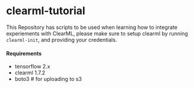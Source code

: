 # clearml-tutorial
This Repository has scripts to be used when learning how to integrate experiements with ClearML, please make sure to setup clearml by running `clearml-init`, and providing your credentials.

#### Requirements
- tensorflow 2.x
- clearml 1.7.2
- boto3 # for uploading to s3

